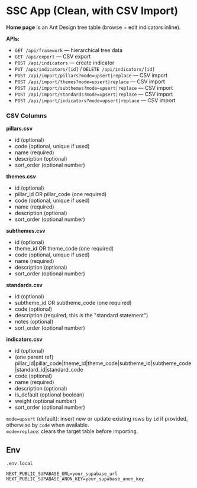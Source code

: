 # SSC App (Clean, with CSV Import)

**Home page** is an Ant Design tree table (browse + edit indicators inline).

**APIs:**
- `GET /api/framework` — hierarchical tree data
- `GET /api/export` — CSV export
- `POST /api/indicators` — create indicator
- `PUT /api/indicators/[id]` / `DELETE /api/indicators/[id]`
- `POST /api/import/pillars?mode=upsert|replace` — CSV import
- `POST /api/import/themes?mode=upsert|replace` — CSV import
- `POST /api/import/subthemes?mode=upsert|replace` — CSV import
- `POST /api/import/standards?mode=upsert|replace` — CSV import
- `POST /api/import/indicators?mode=upsert|replace` — CSV import

### CSV Columns

**pillars.csv**
- id (optional)
- code (optional, unique if used)
- name (required)
- description (optional)
- sort_order (optional number)

**themes.csv**
- id (optional)
- pillar_id OR pillar_code (one required)
- code (optional, unique if used)
- name (required)
- description (optional)
- sort_order (optional number)

**subthemes.csv**
- id (optional)
- theme_id OR theme_code (one required)
- code (optional, unique if used)
- name (required)
- description (optional)
- sort_order (optional number)

**standards.csv**
- id (optional)
- subtheme_id OR subtheme_code (one required)
- code (optional)
- description (required; this is the "standard statement")
- notes (optional)
- sort_order (optional number)

**indicators.csv**
- id (optional)
- (one parent ref) pillar_id|pillar_code|theme_id|theme_code|subtheme_id|subtheme_code|standard_id|standard_code
- code (optional)
- name (required)
- description (optional)
- is_default (optional boolean)
- weight (optional number)
- sort_order (optional number)

`mode=upsert` (default): insert new or update existing rows by `id` if provided, otherwise by `code` when available.  
`mode=replace`: clears the target table before importing.

## Env
`.env.local`
```env
NEXT_PUBLIC_SUPABASE_URL=your_supabase_url
NEXT_PUBLIC_SUPABASE_ANON_KEY=your_supabase_anon_key
```
